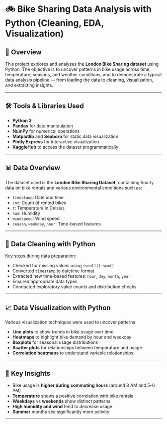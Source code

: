 # 🚲 Bike Sharing Data Analysis with Python (Cleaning, EDA, Visualization)

## 📌 Overview

This project explores and analyzes the **London Bike Sharing dataset** using Python. The objective is to uncover patterns in bike usage across time, temperature, seasons, and weather conditions, and to demonstrate a typical data analysis pipeline — from loading the data to cleaning, visualization, and extracting insights.

---

## 🛠 Tools & Libraries Used

- **Python 3**
- **Pandas** for data manipulation
- **NumPy** for numerical operations
- **Matplotlib** and **Seaborn** for static data visualization
- **Plotly Express** for interactive visualization
- **KaggleHub** to access the dataset programmatically

---

## 📊 Data Overview

The dataset used is the **London Bike Sharing Dataset**, containing hourly data on bike rentals and various environmental conditions such as:

- `timestamp`: Date and time
- `cnt`: Count of rented bikes
- `t`: Temperature in Celsius
- `hum`: Humidity
- `windspeed`: Wind speed
- `season`, `weekday`, `hour`: Time-based features

---

## 🧹 Data Cleaning with Python

Key steps during data preparation:

- Checked for missing values using `isnull().sum()`
- Converted `timestamp` to datetime format
- Extracted new time-based features: `hour`, `day`, `month`, `year`
- Ensured appropriate data types
- Conducted exploratory value counts and distribution checks

---

## 📈 Data Visualization with Python

Various visualization techniques were used to uncover patterns:

- **Line plots** to show trends in bike usage over time
- **Heatmaps** to highlight bike demand by hour and weekday
- **Boxplots** for seasonal usage distributions
- **Scatter plots** for relationships between temperature and usage
- **Correlation heatmaps** to understand variable relationships

---

## 🔑 Key Insights

- Bike usage is **higher during commuting hours** (around 8 AM and 5–6 PM)
- **Temperature** shows a positive correlation with bike rentals
- **Weekdays** vs **weekends** show distinct patterns
- **High humidity and wind** tend to decrease usage
- **Summer** months see significantly more activity

---
